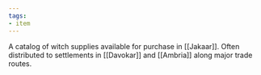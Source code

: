 ```yaml
---
tags:
- item
---
```


A catalog of witch supplies available for purchase in [[Jakaar]].
Often distributed to settlements in [[Davokar]] and [[Ambria]] along major trade routes.